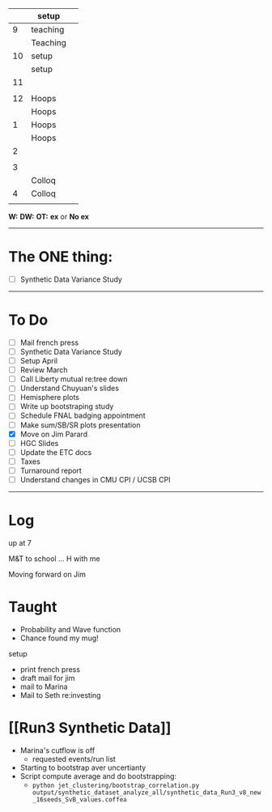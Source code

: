 
|     | setup    |     |
| --- | -------- | --- |
| 9   | teaching |     |
|     | Teaching |     |
| 10  | setup    |     |
|     | setup    |     |
| 11  |          |     |
|     |          |     |
| 12  | Hoops    |     |
|     | Hoops    |     |
| 1   | Hoops    |     |
|     | Hoops    |     |
| 2   |          |     |
|     |          |     |
| 3   |          |     |
|     | Colloq   |     |
| 4   | Colloq   |     |
|     |          |     |

**W:**
**DW:**
**OT:**
**ex** or **No ex**

---
# The ONE thing: 
- [ ] Synthetic Data Variance Study

---
# To Do

- [ ] Mail french press
- [ ] Synthetic Data Variance Study
- [ ] Setup April
- [ ] Review March
- [ ] Call Liberty mutual re:tree down
- [ ] Understand Chuyuan's slides
- [ ]  Hemisphere plots 
- [ ] Write up bootstraping study
- [ ]  Schedule FNAL badging appointment
- [ ] Make sum/SB/SR plots presentation
- [x] Move on Jim Parard
- [ ] HGC Slides
- [ ] Update the ETC docs
- [ ] Taxes
- [ ] Turnaround report
- [ ] Understand changes in CMU CPI / UCSB CPI

---

# Log

up at 7

M&T to school ... H with me

Moving forward on Jim
# Taught
- Probability and Wave function 
- Chance found my mug!

setup
- print french press
- draft mail for jim 
- mail to Marina
- Mail to Seth re:investing

# [[Run3 Synthetic Data]]
- Marina's cutflow is off
	- requested events/run list
- Starting to bootstrap aver uncertianty 
- Script compute average and do bootstrapping:
	- `python jet_clustering/bootstrap_correlation.py output/synthetic_dataset_analyze_all/synthetic_data_Run3_v8_new_16seeds_SvB_values.coffea `